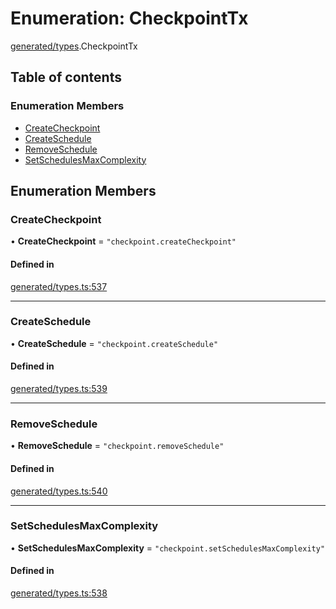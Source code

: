 # Enumeration: CheckpointTx

[generated/types](../wiki/generated.types).CheckpointTx

## Table of contents

### Enumeration Members

- [CreateCheckpoint](../wiki/generated.types.CheckpointTx#createcheckpoint)
- [CreateSchedule](../wiki/generated.types.CheckpointTx#createschedule)
- [RemoveSchedule](../wiki/generated.types.CheckpointTx#removeschedule)
- [SetSchedulesMaxComplexity](../wiki/generated.types.CheckpointTx#setschedulesmaxcomplexity)

## Enumeration Members

### CreateCheckpoint

• **CreateCheckpoint** = ``"checkpoint.createCheckpoint"``

#### Defined in

[generated/types.ts:537](https://github.com/PolymeshAssociation/polymesh-sdk/blob/95e180d2/src/generated/types.ts#L537)

___

### CreateSchedule

• **CreateSchedule** = ``"checkpoint.createSchedule"``

#### Defined in

[generated/types.ts:539](https://github.com/PolymeshAssociation/polymesh-sdk/blob/95e180d2/src/generated/types.ts#L539)

___

### RemoveSchedule

• **RemoveSchedule** = ``"checkpoint.removeSchedule"``

#### Defined in

[generated/types.ts:540](https://github.com/PolymeshAssociation/polymesh-sdk/blob/95e180d2/src/generated/types.ts#L540)

___

### SetSchedulesMaxComplexity

• **SetSchedulesMaxComplexity** = ``"checkpoint.setSchedulesMaxComplexity"``

#### Defined in

[generated/types.ts:538](https://github.com/PolymeshAssociation/polymesh-sdk/blob/95e180d2/src/generated/types.ts#L538)
